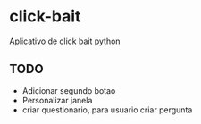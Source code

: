 # click-bait
Aplicativo de click bait python

## TODO
- Adicionar segundo botao
- Personalizar janela
- criar questionario, para usuario criar pergunta
